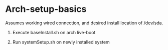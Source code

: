 # Arch-setup-basics

Assumes working wired connection, and desired install location of /dev/sda.

1. Execute baseInstall.sh on arch live-boot

2. Run systemSetup.sh on newly installed system
